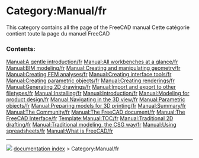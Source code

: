 # Category:Manual/fr
This category contains all the page of the FreeCAD manual Cette catégorie contient toute la page du manuel FreeCAD

### Contents:

    
  [Manual:A gentle introduction/fr](Manual:A_gentle_introduction/fr.md)                                 [Manual:All workbenches at a glance/fr](Manual:All_workbenches_at_a_glance/fr.md)               [Manual:BIM modeling/fr](Manual:BIM_modeling/fr.md)
  [Manual:Creating and manipulating geometry/fr](Manual:Creating_and_manipulating_geometry/fr.md)       [Manual:Creating FEM analyses/fr](Manual:Creating_FEM_analyses/fr.md)                           [Manual:Creating interface tools/fr](Manual:Creating_interface_tools/fr.md)
  [Manual:Creating parametric objects/fr](Manual:Creating_parametric_objects/fr.md)                     [Manual:Creating renderings/fr](Manual:Creating_renderings/fr.md)                               [Manual:Generating 2D drawings/fr](Manual:Generating_2D_drawings/fr.md)
  [Manual:Import and export to other filetypes/fr](Manual:Import_and_export_to_other_filetypes/fr.md)   [Manual:Installing/fr](Manual:Installing/fr.md)                                                 [Manual:Introduction/fr](Manual:Introduction/fr.md)
  [Manual:Modeling for product design/fr](Manual:Modeling_for_product_design/fr.md)                     [Manual:Navigating in the 3D view/fr](Manual:Navigating_in_the_3D_view/fr.md)                   [Manual:Parametric objects/fr](Manual:Parametric_objects/fr.md)
  [Manual:Preparing models for 3D printing/fr](Manual:Preparing_models_for_3D_printing/fr.md)           [Manual:Summary/fr](Manual:Summary/fr.md)                                                       [Manual:The Community/fr](Manual:The_Community/fr.md)
  [Manual:The FreeCAD document/fr](Manual:The_FreeCAD_document/fr.md)                                   [Manual:The FreeCAD Interface/fr](Manual:The_FreeCAD_Interface/fr.md)                           [Template:Manual:TOC/fr](Template:Manual:TOC/fr.md)
  [Manual:Traditional 2D drafting/fr](Manual:Traditional_2D_drafting/fr.md)                             [Manual:Traditional modeling, the CSG way/fr](Manual:Traditional_modeling,_the_CSG_way/fr.md)   [Manual:Using spreadsheets/fr](Manual:Using_spreadsheets/fr.md)
  [Manual:What is FreeCAD/fr](Manual:What_is_FreeCAD/fr.md)



---
![](images/Right_arrow.png) [documentation index](../README.md) > Category:Manual/fr
